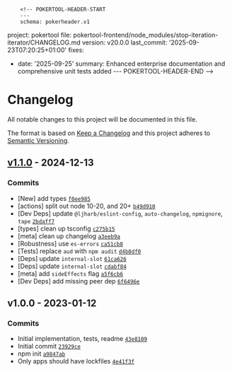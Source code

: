         <!-- POKERTOOL-HEADER-START
        ---
        schema: pokerheader.v1
project: pokertool
file: pokertool-frontend/node_modules/stop-iteration-iterator/CHANGELOG.md
version: v20.0.0
last_commit: '2025-09-23T07:20:25+01:00'
fixes:
- date: '2025-09-25'
  summary: Enhanced enterprise documentation and comprehensive unit tests added
        ---
        POKERTOOL-HEADER-END -->
# Changelog

All notable changes to this project will be documented in this file.

The format is based on [Keep a Changelog](https://keepachangelog.com/en/1.0.0/)
and this project adheres to [Semantic Versioning](https://semver.org/spec/v2.0.0.html).

## [v1.1.0](https://github.com/ljharb/stop-iteration-iterator/compare/v1.0.0...v1.1.0) - 2024-12-13

### Commits

- [New] add types [`f0ee985`](https://github.com/ljharb/stop-iteration-iterator/commit/f0ee985afeccf2950e693757266c77baeaab50f5)
- [actions] split out node 10-20, and 20+ [`b49d910`](https://github.com/ljharb/stop-iteration-iterator/commit/b49d9101ff21b27e30ce6b2c52e121b36efaa7e8)
- [Dev Deps] update `@ljharb/eslint-config`, `auto-changelog`, `npmignore`, `tape` [`2bdaff7`](https://github.com/ljharb/stop-iteration-iterator/commit/2bdaff787a45d4034c079bd308c4a9ba2b09950e)
- [types] clean up tsconfig [`c275b15`](https://github.com/ljharb/stop-iteration-iterator/commit/c275b15940ed12955e77bf2fd764ff507788637d)
- [meta] clean up changelog [`a3eeb9a`](https://github.com/ljharb/stop-iteration-iterator/commit/a3eeb9a763063e27a560f09d25b865f40e373154)
- [Robustness] use `es-errors` [`ca51cb8`](https://github.com/ljharb/stop-iteration-iterator/commit/ca51cb8d7ef259e4aa8e4a9289f0c187fc08d560)
- [Tests] replace `aud` with `npm audit` [`d4b8df0`](https://github.com/ljharb/stop-iteration-iterator/commit/d4b8df04328f133b65bec028c5f78715cd061357)
- [Deps] update `internal-slot` [`61ca626`](https://github.com/ljharb/stop-iteration-iterator/commit/61ca626be1bd5e9bb6051f70b32e3d49b8abcd6a)
- [Deps] update `internal-slot` [`cdabf84`](https://github.com/ljharb/stop-iteration-iterator/commit/cdabf8419d448faaacd1b5d87c839acb7a6eb899)
- [meta] add `sideEffects` flag [`a5f6cb6`](https://github.com/ljharb/stop-iteration-iterator/commit/a5f6cb6e9fa8859115e452c22d4ef90366dc4d0f)
- [Dev Deps] add missing peer dep [`6f6496e`](https://github.com/ljharb/stop-iteration-iterator/commit/6f6496ec5c47499f5e30b80268e2ce545a5469ba)

## v1.0.0 - 2023-01-12

### Commits

- Initial implementation, tests, readme [`43e8109`](https://github.com/ljharb/stop-iteration-iterator/commit/43e81099d2f2b63ff3a8a253ad13dd8279c9e2dc)
- Initial commit [`23929ce`](https://github.com/ljharb/stop-iteration-iterator/commit/23929ce525165bfe54f053284fd066dce8598486)
- npm init [`a9847ab`](https://github.com/ljharb/stop-iteration-iterator/commit/a9847ab637a7c223fb7478d47caf04e89ba283ff)
- Only apps should have lockfiles [`4e41f3f`](https://github.com/ljharb/stop-iteration-iterator/commit/4e41f3fbbaf8a1d32b12514d7296961e5df73e4b)
